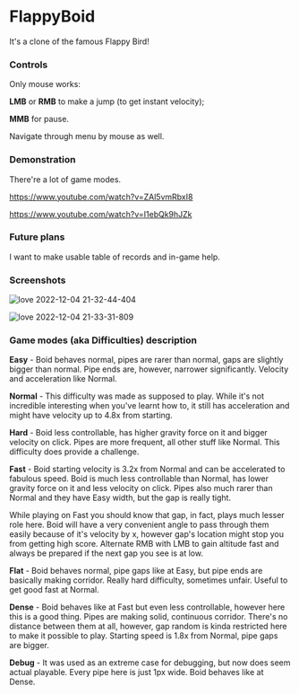 # FlappyBoid

It's a clone of the famous Flappy Bird!

### Controls

Only mouse works:

**LMB** or **RMB** to make a jump (to get instant velocity);

**MMB** for pause.

Navigate through menu by mouse as well.

### Demonstration

There're a lot of game modes.

https://www.youtube.com/watch?v=ZAl5vmRbxI8

https://www.youtube.com/watch?v=I1ebQk9hJZk

### Future plans

I want to make usable table of records and in-game help.

### Screenshots

![love 2022-12-04 21-32-44-404](https://user-images.githubusercontent.com/50321432/205496213-47b6c630-e08b-45ae-b422-51cc0c3ae1f8.png)

![love 2022-12-04 21-33-31-809](https://user-images.githubusercontent.com/50321432/205496216-0fdb02d8-d1e3-4c05-bd17-3b27ac60f799.png)



### Game modes (aka Difficulties) description

**Easy** - Boid behaves normal, pipes are rarer than normal, gaps are slightly bigger than normal. Pipe ends are, however, narrower significantly. Velocity and acceleration like Normal.

**Normal** - This difficulty was made as supposed to play. While it's not incredible interesting when you've learnt how to, it still has acceleration and might have velocity up to 4.8x from starting.

**Hard** - Boid less controllable, has higher gravity force on it and bigger velocity on click. Pipes are more frequent, all other stuff like Normal. This difficulty does provide a challenge.
	
**Fast** - Boid starting velocity is 3.2x from Normal and can be accelerated to fabulous speed. Boid is much less controllable than Normal, has lower gravity force on it and less velocity on click. Pipes also much rarer than Normal and they have Easy width, but the gap is really tight. 

While playing on Fast you should know that gap, in fact, plays much lesser role here. Boid will have a very convenient angle to pass through them easily because of it's velocity by x, however gap's location might stop you from getting high score. Alternate RMB with LMB to gain altitude fast and always be prepared if the next gap you see is at low.

**Flat** - Boid behaves normal, pipe gaps like at Easy, but pipe ends are basically making corridor. Really hard difficulty, sometimes unfair. Useful to get good fast at Normal.

**Dense** - Boid behaves like at Fast but even less controllable, however here this is a good thing. Pipes are making solid, continuous corridor. There's no distance between them at all, however, gap random is kinda restricted here to make it possible to play. Starting speed is 1.8x from Normal, pipe gaps are bigger.

**Debug** - It was used as an extreme case for debugging, but now does seem actual playable. Every pipe here is just 1px wide. Boid behaves like at Dense.
